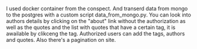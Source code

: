I used docker container from the conspect. And transerd data from mongo to the postgres with a custom script data_from_mongo.py.
You can look into authors details by clicking on the "about" link without the authorization as well as the quotes and
the list with quotes that have a certain tag, it is awailable by clikceng the tag.
Authorized users can add the tags, authors and quotes.
Also there's a pagination on site.